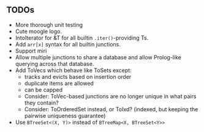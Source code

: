
## TODOs

- More thorough unit testing
- Cute moogle logo.
- IntoIterator for &T for all builtin `.iter()`-providing Ts.
- Add `arr[x]` syntax for all builtin junctions.
- Support miri
- Allow multiple junctions to share a database and allow Prolog-like querying across that database.
- Add ToVecs which behave like ToSets except:
  - tracks and evicts based on insertion order
  - duplicate items are allowed
  - can be capped
  - Consider: ToVec-based junctions are no longer unique in what pairs they contain?
  - Consider: ToOrderedSet instead, or ToIxd? (indexed, but keeping the pairwise uniqueness guarantee)
- Use `BTreeSet<(X, Y)>` instead of `BTreeMap<X, BTreeSet<Y>>`